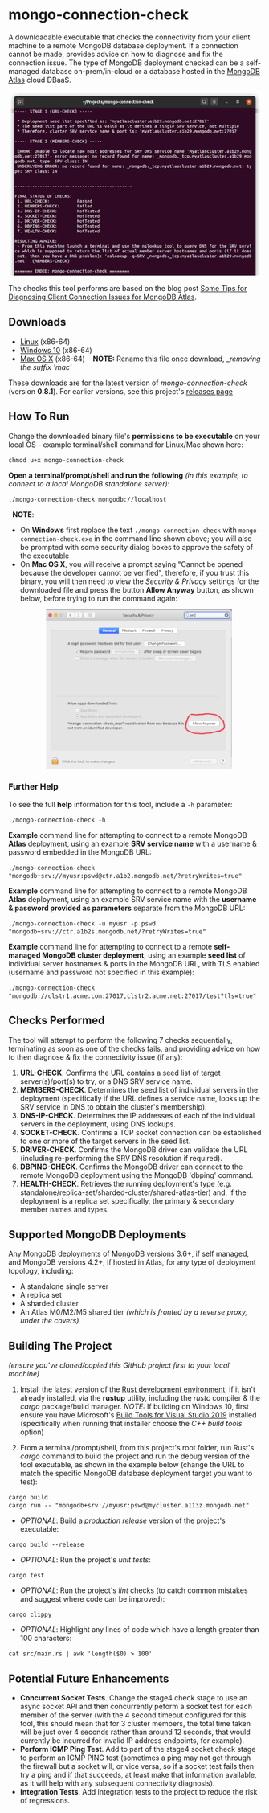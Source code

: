 # mongo-connection-check

A downloadable executable that checks the connectivity from your client machine to a remote MongoDB database deployment. If a connection cannot be made, provides advice on how to diagnose and fix the connection issue. The type of MongoDB deployment checked can be a self-managed database on-prem/in-cloud or a database hosted in the [MongoDB Atlas](https://www.mongodb.com/cloud/atlas) cloud DBaaS.

![Screenshot of the mongo-connection-check tool](.tool_pic.png)

The checks this tool performs are based on the blog post [Some Tips for Diagnosing Client Connection Issues for MongoDB Atlas](http://pauldone.blogspot.com/2019/12/tips-for-atlas-connectivity.html).

## Downloads

 * [Linux](https://github.com/pkdone/mongo-connection-check/releases/download/0.8.1/mongo-connection-check) (x86-64)
 * [Windows 10](https://github.com/pkdone/mongo-connection-check/releases/download/0.8.1/mongo-connection-check.exe) (x86-64)
 * [Max OS X](https://github.com/pkdone/mongo-connection-check/releases/download/0.8.1/mongo-connection-check_mac) (x86-64) &nbsp;&nbsp;&nbsp;__NOTE:__ Rename this file once download, __removing the suffix '_mac'__

These downloads are for the latest version of _mongo-connection-check_ (version __0.8.1__). For earlier versions, see this project's [releases page](https://github.com/pkdone/mongo-connection-check/releases)

## How To Run

Change the downloaded binary file's __permissions to be executable__ on your local OS - example terminal/shell command for Linux/Mac shown here:

```console
chmod u+x mongo-connection-check
```

__Open a terminal/prompt/shell and run the following__ _(in this example, to connect to a local MongoDB standalone server)_:

```console
./mongo-connection-check mongodb://localhost
```

&nbsp;&nbsp;__NOTE__: 
 * On __Windows__ first replace the text `./mongo-connection-check` with `mongo-connection-check.exe` in the command line shown above; you will also be prompted with some security dialog boxes to approve the safety of the executable
 * On __Mac OS X__, you will receive a prompt saying "Cannot be opened because the developer cannot be verified", therefore, if you trust this binary, you will then need to view the _Security & Privacy_ settings for the downloaded file and press the button __Allow Anyway__ button, as shown below, before trying to run the command again:
 
&nbsp;&nbsp;&nbsp;&nbsp;&nbsp;&nbsp;&nbsp;&nbsp;&nbsp;&nbsp;&nbsp;&nbsp;&nbsp;&nbsp;&nbsp;&nbsp;&nbsp;&nbsp;&nbsp;<img src=".mac_allow_access.png" width="370" height="317" alt="Screenshot of Allow Anyway option in Mac OS X"/>

### Further Help

To see the full __help__ information for this tool, include a `-h` parameter:

```console
./mongo-connection-check -h
```

__Example__ command line for attempting to connect to a remote MongoDB __Atlas__ deployment, using an example __SRV service name__ with a username & password embedded in the MongoDB URL:

```console
./mongo-connection-check "mongodb+srv://myusr:pswd@ctr.a1b2.mongodb.net/?retryWrites=true"
```

__Example__ command line for attempting to connect to a remote MongoDB __Atlas__ deployment, using an example SRV service name with the __username & password provided as parameters__ separate from the MongoDB URL:

```console
./mongo-connection-check -u myusr -p pswd "mongodb+srv://ctr.a1b2s.mongodb.net/?retryWrites=true"
```

__Example__ command line for attempting to connect to a remote __self-managed MongoDB cluster deployment__, using an example __seed list__ of individual server hostnames & ports in the MongoDB URL, with TLS enabled (username and password not specified in this example):

```console
./mongo-connection-check "mongodb://clstr1.acme.com:27017,clstr2.acme.net:27017/test?tls=true"
```

## Checks Performed

The tool will attempt to perform the following 7 checks sequentially, terminating as soon as one of the checks fails, and providing advice on how to then diagnose & fix the connectivity issue (if any):
 1. __URL-CHECK__. Confirms the URL contains a seed list of target server(s)/port(s) to try, or a DNS SRV service name.
 2. __MEMBERS-CHECK__. Determines the seed list of individual servers in the deployment (specifically if the URL defines a service name, looks up the SRV service in DNS to obtain the cluster's membership).
 3. __DNS-IP-CHECK__. Determines the IP addresses of each of the individual servers in the deployment, using DNS lookups.
 4. __SOCKET-CHECK__. Confirms a TCP socket connection can be established to one or more of the target servers in the seed list.
 5. __DRIVER-CHECK__. Confirms the MongoDB driver can validate the URL (including re-performing the SRV DNS resolution if required).
 6. __DBPING-CHECK__. Confirms the MongoDB driver can connect to the remote MongoDB deployment using the MongoDB 'dbping' command.
 7. __HEALTH-CHECK__. Retrieves the running deployment's type (e.g. standalone/replica-set/sharded-cluster/shared-atlas-tier) and, if the deployment is a replica set specifically, the primary & secondary member names and types.

## Supported MongoDB Deployments

Any MongoDB deployments of MongoDB versions 3.6+, if self managed, and MongoDB versions 4.2+, if hosted in Atlas, for any type of deployment topology, including:
 * A standalone single server
 * A replica set
 * A sharded cluster
 * An Atlas M0/M2/M5 shared tier _(which is fronted by a reverse proxy, under the covers)_
 
## Building The Project

_(ensure you've cloned/copied this GitHub project first to your local machine)_

 1. Install the latest version of the [Rust development environment](https://www.rust-lang.org/tools/install), if it isn't already installed, via the __rustup__ utility, including the _rustc_ compiler & the _cargo_ package/build manager. _NOTE:_ If building on Windows 10, first ensure you have Microsoft's [Build Tools for Visual Studio 2019](https://visualstudio.microsoft.com/thank-you-downloading-visual-studio/?sku=BuildTools&rel=16) installed (specifically when running that installer choose the _C++ build tools_ option)

 2. From a terminal/prompt/shell, from this project's root folder, run Rust's _cargo_ command to build the project and run the debug version of the tool executable, as shown in the example below (change the URL to match the specific MongoDB database deployment target you want to test):
 
```console
cargo build
cargo run -- "mongodb+srv://myusr:pswd@mycluster.a113z.mongodb.net"
```

 * _OPTIONAL_: Build a _production release_ version of the project's executable:
```console
cargo build --release
```
 
 * _OPTIONAL_: Run the project's _unit tests_:
```console
cargo test
```
 
 * _OPTIONAL_: Run the project's _lint_ checks (to catch common mistakes and suggest where code can be improved):
```console
cargo clippy
```

 * _OPTIONAL_: Highlight any lines of code which have a length greater than 100 characters:
```console
cat src/main.rs | awk 'length($0) > 100'
```

## Potential Future Enhancements

* __Concurrent Socket Tests__. Change the stage4 check stage to use an async socket API and then concurrently peform a socket test for each member of the server (with the 4 second timeout configured for this tool, this should mean that for 3 cluster members, the total time taken will be just over 4 seconds rather than around 12 seconds, that would currently be incurred for invalid IP address endpoints, for example).
* __Perform ICMP Ping Test__. Add to part of the stage4 socket check stage to perform an ICMP PING test (sometimes a ping may not get through the firewall but a socket will, or vice versa, so if a socket test fails then try a ping and if that succeeds, at least make that information available, as it will help with any subsequent connectivity diagnosis).
* __Integration Tests__. Add integration tests to the project to reduce the risk of regressions.

